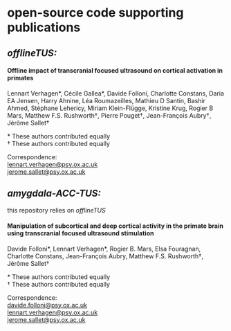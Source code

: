 # open-source code supporting publications

## *offlineTUS:*

#### Offline impact of transcranial focused ultrasound on cortical activation in primates  

Lennart Verhagen\*, Cécile Gallea\*, Davide Folloni, Charlotte Constans, Daria EA Jensen, Harry Ahnine, Léa Roumazeilles, Mathieu D Santin, Bashir Ahmed, Stéphane Lehericy, Miriam Klein-Flügge, Kristine Krug, Rogier B Mars, Matthew F.S. Rushworth†, Pierre Pouget†, Jean-François Aubry†, Jérôme Sallet†   

\* These authors contributed equally  
† These authors contributed equally  

Correspondence:  
lennart.verhagen@psy.ox.ac.uk  
jerome.sallet@psy.ox.ac.uk  


## *amygdala-ACC-TUS:*
this repository relies on *offlineTUS*

#### Manipulation of subcortical and deep cortical activity in the primate brain using transcranial focused ultrasound stimulation  

Davide Folloni\*, Lennart Verhagen\*, Rogier B. Mars, Elsa Fouragnan, Charlotte Constans, Jean-François Aubry, Matthew F.S. Rushworth†, Jérôme Sallet†  

\* These authors contributed equally  
† These authors contributed equally  

Correspondence:  
davide.folloni@psy.ox.ac.uk  
lennart.verhagen@psy.ox.ac.uk  
jerome.sallet@psy.ox.ac.uk  
